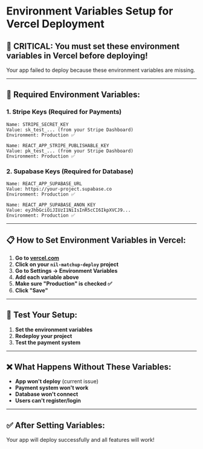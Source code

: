 # Environment Variables Setup for Vercel Deployment

## 🚨 **CRITICAL: You must set these environment variables in Vercel before deploying!**

Your app failed to deploy because these environment variables are missing.

---

## 🔑 **Required Environment Variables:**

### **1. Stripe Keys (Required for Payments)**
```
Name: STRIPE_SECRET_KEY
Value: sk_test_... (from your Stripe Dashboard)
Environment: Production ✅

Name: REACT_APP_STRIPE_PUBLISHABLE_KEY  
Value: pk_test_... (from your Stripe Dashboard)
Environment: Production ✅
```

### **2. Supabase Keys (Required for Database)**
```
Name: REACT_APP_SUPABASE_URL
Value: https://your-project.supabase.co
Environment: Production ✅

Name: REACT_APP_SUPABASE_ANON_KEY
Value: eyJhbGciOiJIUzI1NiIsInR5cCI6IkpXVCJ9...
Environment: Production ✅
```

---

## 📋 **How to Set Environment Variables in Vercel:**

1. **Go to [vercel.com](https://vercel.com)**
2. **Click on your `nil-matchup-deploy` project**
3. **Go to Settings → Environment Variables**
4. **Add each variable above**
5. **Make sure "Production" is checked ✅**
6. **Click "Save"**

---

## 🧪 **Test Your Setup:**

1. **Set the environment variables**
2. **Redeploy your project**
3. **Test the payment system**

---

## ❌ **What Happens Without These Variables:**

- **App won't deploy** (current issue)
- **Payment system won't work**
- **Database won't connect**
- **Users can't register/login**

---

## ✅ **After Setting Variables:**

Your app will deploy successfully and all features will work! 